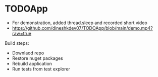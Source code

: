 # TODOApp
 
- For demonstration, added thread.sleep and recorded short video
- https://github.com/dineshkdev07/TODOApp/blob/main/demo.mp4?raw=true


Build steps:
- Downlaod repo
- Restore nuget packages
- Rebuild application
- Run tests from test explorer
